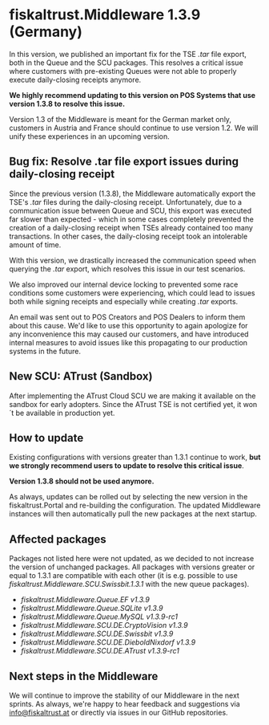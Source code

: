 # fiskaltrust.Middleware 1.3.9 (Germany)
In this version, we published an important fix for the TSE _.tar_ file export, both in the Queue and the SCU packages. This resolves a critical issue where customers with pre-existing Queues were not able to properly execute daily-closing receipts anymore.

**We highly recommend updating to this version on POS Systems that use version 1.3.8 to resolve this issue.**

<div class="alert alert-warning" role="alert" style="border-radius: 0">Version 1.3 of the Middleware is meant for the German market only, customers in Austria and France should continue to use version 1.2. We will unify these experiences in an upcoming version.</div>

## Bug fix: Resolve .tar file export issues during daily-closing receipt
Since the previous version (1.3.8), the Middleware automatically export the TSE's _.tar_ files during the daily-closing receipt. Unfortunately, due to a communication issue between Queue and SCU, this export was executed far slower than expected - which in some cases completely prevented the creation of a daily-closing receipt when TSEs already contained too many transactions. In other cases, the daily-closing receipt took an intolerable amount of time.

With this version, we drastically increased the communication speed when querying the _.tar_ export, which resolves this issue in our test scenarios. 

We also improved our internal device locking to prevented some race conditions some customers were experiencing, which could lead to issues both while signing receipts and especially while creating _.tar_ exports.

An email was sent out to POS Creators and POS Dealers to inform them about this cause. We'd like to use this opportunity to again apologize for any inconvenience this may caused our customers, and have introduced internal measures to avoid issues like this propagating to our production systems in the future.

## New SCU: ATrust (Sandbox)
After implementing the ATrust Cloud SCU we are making it available on the sandbox for early adopters. Since the ATrust TSE is not certified yet, it won´t be available in production yet.

## How to update
Existing configurations with versions greater than 1.3.1 continue to work, **but we strongly recommend users to update to resolve this critical issue**.

**Version 1.3.8 should not be used anymore.**

As always, updates can be rolled out by selecting the new version in the fiskaltrust.Portal and re-building the configuration. The updated Middleware instances will then automatically pull the new packages at the next startup.

## Affected packages
Packages not listed here were not updated, as we decided to not increase the version of unchanged packages. All packages with versions greater or equal to 1.3.1 are compatible with each other (it is e.g. possible to use _fiskaltrust.Middleware.SCU.Swissbit.1.3.1_ with the new queue packages).

- _fiskaltrust.Middleware.Queue.EF v1.3.9_
- _fiskaltrust.Middleware.Queue.SQLite v1.3.9_
- _fiskaltrust.Middleware.Queue.MySQL v1.3.9-rc1_
- _fiskaltrust.Middleware.SCU.DE.CryptoVision v1.3.9_
- _fiskaltrust.Middleware.SCU.DE.Swissbit v1.3.9_
- _fiskaltrust.Middleware.SCU.DE.DieboldNixdorf v1.3.9_
- _fiskaltrust.Middleware.SCU.DE.ATrust v1.3.9-rc1_

## Next steps in the Middleware
We will continue to improve the stability of our Middleware in the next sprints. As always, we're happy to hear feedback and suggestions via [info@fiskaltrust.at](mailto:info@fiskaltrust.at) or directly via issues in our GitHub repositories.
